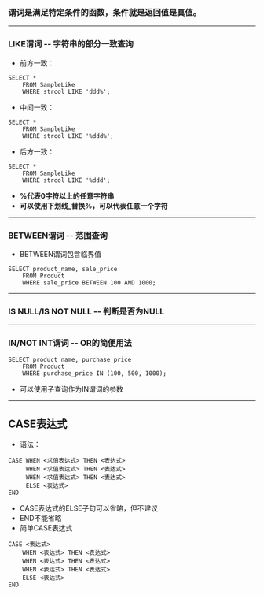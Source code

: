 ### 谓词是满足特定条件的函数，条件就是返回值是真值。
----
### LIKE谓词 -- 字符串的部分一致查询
* 前方一致：
```
SELECT *
    FROM SampleLike
    WHERE strcol LIKE 'ddd%';
```
* 中间一致：
```
SELECT *
    FROM SampleLike
    WHERE strcol LIKE '%ddd%';
```
* 后方一致：
```
SELECT *
    FROM SampleLike
    WHERE strcol LIKE '%ddd';
```
* **%代表0字符以上的任意字符串**
* **可以使用下划线_替换%，可以代表任意一个字符**
----
### BETWEEN谓词 -- 范围查询
* BETWEEN谓词包含临界值
```
SELECT product_name, sale_price
    FROM Product
    WHERE sale_price BETWEEN 100 AND 1000;
```
----
### IS NULL/IS NOT NULL -- 判断是否为NULL
----
### IN/NOT INT谓词 -- OR的简便用法
```
SELECT product_name, purchase_price
    FROM Product
    WHERE purchase_price IN (100, 500, 1000);
```
* 可以使用子查询作为IN谓词的参数
----
## CASE表达式
* 语法：
```
CASE WHEN <求值表达式> THEN <表达式>
     WHEN <求值表达式> THEN <表达式>
     WHEN <求值表达式> THEN <表达式>
     ELSE <表达式>
END
```
* CASE表达式的ELSE子句可以省略，但不建议
* END不能省略
* 简单CASE表达式
```
CASE <表达式>
    WHEN <表达式> THEN <表达式>
    WHEN <表达式> THEN <表达式>
    WHEN <表达式> THEN <表达式>
    ELSE <表达式>
END
```